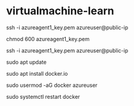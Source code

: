 # virtualmachine-learn

ssh -i azureagent1_key.pem azureuser@public-ip

chmod 600 azureagent1_key.pem

ssh -i azureagent1_key.pem azureuser@public-ip

sudo apt update

sudo apt install docker.io

sudo usermod -aG docker azureuser

sudo systemctl restart docker



